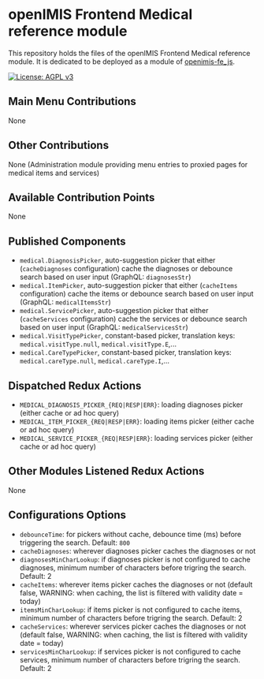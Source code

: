 # openIMIS Frontend Medical reference module
This repository holds the files of the openIMIS Frontend Medical reference module.
It is dedicated to be deployed as a module of [openimis-fe_js](https://github.com/openimis/openimis-fe_js).

[![License: AGPL v3](https://img.shields.io/badge/License-AGPL%20v3-blue.svg)](https://www.gnu.org/licenses/agpl-3.0)

## Main Menu Contributions
None

## Other Contributions
None (Administration module providing menu entries to proxied pages for medical items and services)

## Available Contribution Points
None

## Published Components
* `medical.DiagnosisPicker`, auto-suggestion picker that either (`cacheDiagnoses` configuration) cache the diagnoses or debounce search based on user input (GraphQL: `diagnosesStr`)
* `medical.ItemPicker`, auto-suggestion picker that either (`cacheItems` configuration) cache the items or debounce search based on user input (GraphQL: `medicalItemsStr`)
* `medical.ServicePicker`, auto-suggestion picker that either (`cacheServices` configuration) cache the services or debounce search based on user input (GraphQL: `medicalServicesStr`)
* `medical.VisitTypePicker`, constant-based picker, translation keys: `medical.visitType.null`, `medical.visitType.E`,...
* `medical.CareTypePicker`, constant-based picker, translation keys: `medical.careType.null`, `medical.careType.I`,...


## Dispatched Redux Actions
* `MEDICAL_DIAGNOSIS_PICKER_{REQ|RESP|ERR}`: loading diagnoses picker (either cache or ad hoc query)
* `MEDICAL_ITEM_PICKER_{REQ|RESP|ERR}`: loading items picker (either cache or ad hoc query)
* `MEDICAL_SERVICE_PICKER_{REQ|RESP|ERR}`: loading services picker (either cache or ad hoc query)

## Other Modules Listened Redux Actions
None

## Configurations Options
* `debounceTime`: for pickers without cache, debounce time (ms) before triggering the search. Default: `800`
* `cacheDiagnoses`: wherever diagnoses picker caches the diagnoses or not
* `diagnosesMinCharLookup`: if diagnoses picker is not configured to cache diagnoses, minimum number of characters before trigring the search. Default: 2
* `cacheItems`: wherever items picker caches the diagnoses or not (default false, WARNING: when caching, the list is filtered with validity date = today)
* `itemsMinCharLookup`: if items picker is not configured to cache items, minimum number of characters before trigring the search. Default: 2
* `cacheServices`: wherever services picker caches the diagnoses or not (default false, WARNING: when caching, the list is filtered with validity date = today)
* `servicesMinCharLookup`: if services picker is not configured to cache services, minimum number of characters before trigring the search. Default: 2